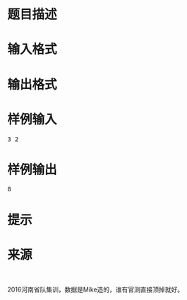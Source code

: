 

# 题目描述



# 输入格式



# 输出格式



# 样例输入


<pre>3 2</pre>

# 样例输出


<pre>8</pre>

# 提示



# 来源


<p>
<br/>
</p>
<p>
2016河南省队集训，数据是Mike造的，谁有官测直接顶掉就好。
</p>
<p>
<br/>
</p>
